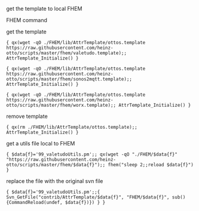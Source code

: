 get the template to local FHEM

FHEM command

get the template
```
{ qx(wget -qO ./FHEM/lib/AttrTemplate/ottos.template https://raw.githubusercontent.com/heinz-otto/scripts/master/fhem/valetudo.template);; AttrTemplate_Initialize() }
```
```
{ qx(wget -qO ./FHEM/lib/AttrTemplate/ottos.template https://raw.githubusercontent.com/heinz-otto/scripts/master/fhem/sonos2mqtt.template);; AttrTemplate_Initialize() }
```
```
{ qx(wget -qO ./FHEM/lib/AttrTemplate/ottos.template https://raw.githubusercontent.com/heinz-otto/scripts/master/fhem/worx.template);; AttrTemplate_Initialize() }
```

remove template
```
{ qx(rm ./FHEM/lib/AttrTemplate/ottos.template);; AttrTemplate_Initialize() }
```

get a utils file local to FHEM
```
{ $data{f}='99_valetudoUtils.pm';; qx(wget -qO "./FHEM/$data{f}" "https://raw.githubusercontent.com/heinz-otto/scripts/master/fhem/$data{f}");; fhem("sleep 2;;reload $data{f}") }
```
replace the file with the original svn file
```
{ $data{f}='99_valetudoUtils.pm';;{ Svn_GetFile("contrib/AttrTemplate/$data{f}", "FHEM/$data{f}", sub(){CommandReload(undef, $data{f})}) } }
```
